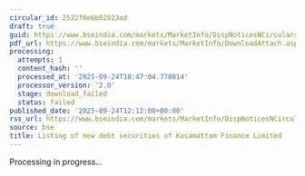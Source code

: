 ```yaml
---
circular_id: 2522f0e6b02823ad
draft: true
guid: https://www.bseindia.com/markets/MarketInfo/DispNoticesNCirculars.aspx?Noticeid={9B0BDC68-EF77-424D-AAD6-16ABFEF0680A}&noticeno=20250924-24&dt=09/24/2025&icount=24&totcount=75&flag=0
pdf_url: https://www.bseindia.com/markets/MarketInfo/DownloadAttach.aspx?id=20250924-24&attachedId=
processing:
  attempts: 1
  content_hash: ''
  processed_at: '2025-09-24T18:47:04.778814'
  processor_version: '2.0'
  stage: download_failed
  status: failed
published_date: '2025-09-24T12:12:00+00:00'
rss_url: https://www.bseindia.com/markets/MarketInfo/DispNoticesNCirculars.aspx?Noticeid={9B0BDC68-EF77-424D-AAD6-16ABFEF0680A}&noticeno=20250924-24&dt=09/24/2025&icount=24&totcount=75&flag=0
source: bse
title: Listing of new debt securities of Kosamattam Finance Limited
---
```


Processing in progress...